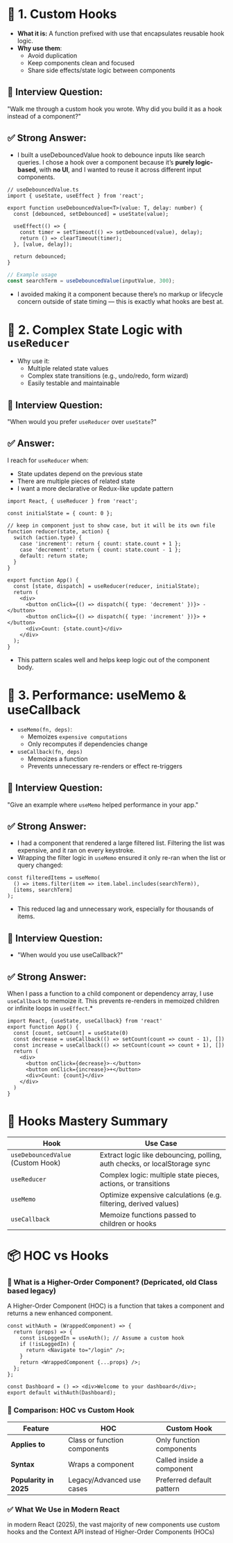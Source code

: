 # 🔁 1. Custom Hooks

* **What it is:** A function prefixed with use that encapsulates reusable hook logic.
* **Why use them**:
  * Avoid duplication
  * Keep components clean and focused
  * Share side effects/state logic between components

## 💬 Interview Question:

"Walk me through a custom hook you wrote. Why did you build it as a hook instead of a component?"

## ✅ Strong Answer:

* I built a useDebouncedValue hook to debounce inputs like search queries. I chose a hook over a component because it’s **purely logic-based**, with **no UI**, and I wanted to reuse it across different input components.

```tsx
// useDebouncedValue.ts
import { useState, useEffect } from 'react';

export function useDebouncedValue<T>(value: T, delay: number) {
  const [debounced, setDebounced] = useState(value);

  useEffect(() => {
    const timer = setTimeout(() => setDebounced(value), delay);
    return () => clearTimeout(timer);
  }, [value, delay]);

  return debounced;
}

```

```ts
// Example usage
const searchTerm = useDebouncedValue(inputValue, 300);
```

* I avoided making it a component because there’s no markup or lifecycle concern outside of state timing — this is exactly what hooks are best at.


# 🔄 2. Complex State Logic with `useReducer`
* Why use it:
  *  Multiple related state values
  * Complex state transitions (e.g., undo/redo, form wizard)
  * Easily testable and maintainable

## 💬 Interview Question:

"When would you prefer `useReducer` over `useState`?"

## ✅ Answer:

I reach for `useReducer` when:
* State updates depend on the previous state
* There are multiple pieces of related state
* I want a more declarative or Redux-like update pattern

```tsx
import React, { useReducer } from 'react';

const initialState = { count: 0 };

// keep in component just to show case, but it will be its own file
function reducer(state, action) {
  switch (action.type) {
    case 'increment': return { count: state.count + 1 };
    case 'decrement': return { count: state.count - 1 };
    default: return state;
  }
}

export function App() {
  const [state, dispatch] = useReducer(reducer, initialState);
  return (
    <div>
      <button onClick={() => dispatch({ type: 'decrement' })}> - </button>
      <button onClick={() => dispatch({ type: 'increment' })}> + </button>
      <div>Count: {state.count}</div>
    </div>
  );
}
```

* This pattern scales well and helps keep logic out of the component body.

# 🚀 3. Performance: useMemo & useCallback

* `useMemo(fn, deps)`:
  * Memoizes `expensive computations`
  * Only recomputes if dependencies change
* `useCallback(fn, deps)`
  * Memoizes a function
  * Prevents unnecessary re-renders or effect re-triggers

## 💬 Interview Question:

"Give an example where `useMemo` helped performance in your app."

## ✅ Strong Answer:

* I had a component that rendered a large filtered list. Filtering the list was expensive, and it ran on every keystroke.
* Wrapping the filter logic in `useMemo` ensured it only re-ran when the list or query changed:

```tsx
const filteredItems = useMemo(
  () => items.filter(item => item.label.includes(searchTerm)),
  [items, searchTerm]
);
```
* This reduced lag and unnecessary work, especially for thousands of items.

## 💬 Interview Question:

* "When would you use useCallback?"

## ✅ Strong Answer:

When I pass a function to a child component or dependency array, I use `useCallback` to memoize it. This prevents re-renders in memoized children or infinite loops in `useEffect`.* 

```tsx
import React, {useState, useCallback} from 'react'
export function App() {
  const [count, setCount] = useState(0)
  const decrease = useCallback(() => setCount(count => count - 1), [])
  const increase = useCallback(() => setCount(count => count + 1), [])
  return (
    <div>
      <button onClick={decrease}>-</button>
      <button onClick={increase}>+</button>
      <div>Count: {count}</div>
    </div>
  )
}
```

# 🧠 Hooks Mastery Summary

| Hook | Use Case |
|------|----------|
| `useDebouncedValue` (Custom Hook) | Extract logic like debouncing, polling, auth checks, or localStorage sync |
| `useReducer`                 | Complex logic: multiple state pieces, actions, or transitions |
| `useMemo`                    | Optimize expensive calculations (e.g. filtering, derived values) |
| `useCallback`                | Memoize functions passed to children or hooks |

# 📦 HOC vs Hooks

### 🔁 What is a Higher-Order Component? (Depricated, old Class based legacy)

A Higher-Order Component (HOC) is a function that takes a component and returns a new enhanced component.

```tsx
const withAuth = (WrappedComponent) => {
  return (props) => {
    const isLoggedIn = useAuth(); // Assume a custom hook
    if (!isLoggedIn) {
      return <Navigate to="/login" />;
    }
    return <WrappedComponent {...props} />;
  };
};

const Dashboard = () => <div>Welcome to your dashboard</div>;
export default withAuth(Dashboard);
```

### 🔄 Comparison: HOC vs Custom Hook

| Feature | HOC | Custom Hook |
|---------|-----|-------------|
| **Applies to** | Class or function components | Only function components |
| **Syntax** | Wraps a component | Called inside a component |
| **Popularity in 2025**| Legacy/Advanced use cases | Preferred default pattern |

### ✅ What We Use in Modern React

 in modern React (2025), the vast majority of new components use custom hooks and the Context API instead of Higher-Order Components (HOCs)